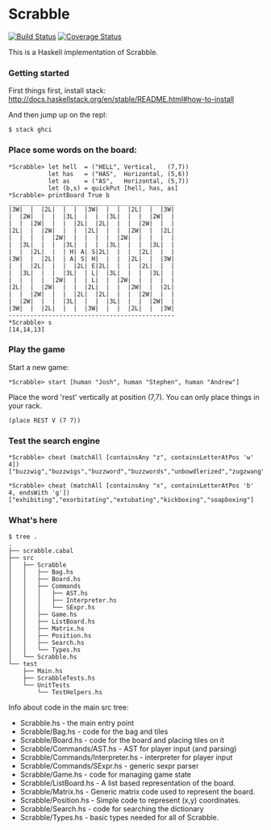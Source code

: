 # Scrabble

[![Build Status](https://travis-ci.org/joshcough/Scrabble.png?branch=master)](https://travis-ci.org/joshcough/Scrabble)
[![Coverage Status](https://coveralls.io/repos/github/joshcough/Scrabble/badge.svg?branch=master)](https://coveralls.io/github/joshcough/Scrabble?branch=master)

This is a Haskell implementation of Scrabble.

### Getting started

First things first, install stack: http://docs.haskellstack.org/en/stable/README.html#how-to-install

And then jump up on the repl:

    $ stack ghci

### Place some words on the board:

    *Scrabble> let hell  = ("HELL", Vertical,   (7,7))
               let has   = ("HAS",  Horizontal, (5,6))
               let as    = ("AS",   Horizontal, (5,7))
               let (b,s) = quickPut [hell, has, as]
    *Scrabble> printBoard True b
    ______________________________________________
    |3W|  |  |2L|  |  |  |3W|  |  |  |2L|  |  |3W|
    |  |2W|  |  |  |3L|  |  |  |3L|  |  |  |2W|  |
    |  |  |2W|  |  |  |2L|  |2L|  |  |  |2W|  |  |
    |2L|  |  |2W|  |  |  |2L|  |  |  |2W|  |  |2L|
    |  |  |  |  |2W|  |  |  |  |  |2W|  |  |  |  |
    |  |3L|  |  |  |3L|  |  |  |3L|  |  |  |3L|  |
    |  |  |2L|  |  | H| A| S|2L|  |  |  |2L|  |  |
    |3W|  |  |2L|  | A| S| H|  |  |  |2L|  |  |3W|
    |  |  |2L|  |  |  |2L| E|2L|  |  |  |2L|  |  |
    |  |3L|  |  |  |3L|  | L|  |3L|  |  |  |3L|  |
    |  |  |  |  |2W|  |  | L|  |  |2W|  |  |  |  |
    |2L|  |  |2W|  |  |  |2L|  |  |  |2W|  |  |2L|
    |  |  |2W|  |  |  |2L|  |2L|  |  |  |2W|  |  |
    |  |2W|  |  |  |3L|  |  |  |3L|  |  |  |2W|  |
    |3W|  |  |2L|  |  |  |3W|  |  |  |2L|  |  |3W|
    ----------------------------------------------
    *Scrabble> s
    [14,14,13]

### Play the game

Start a new game:

    *Scrabble> start [human "Josh", human "Stephen", human "Andrew"]

Place the word 'rest' vertically at position (7,7). You can only place things in your rack.

    (place REST V (7 7))

### Test the search engine

    *Scrabble> cheat (matchAll [containsAny "z", containsLetterAtPos 'w' 4])
    ["buzzwig","buzzwigs","buzzword","buzzwords","unbowdlerized","zugzwang","zugzwanged","zugzwanging","zugzwangs"]

    *Scrabble> cheat (matchAll [containsAny "x", containsLetterAtPos 'b' 4, endsWith 'g'])
    ["exhibiting","exorbitating","extubating","kickboxing","soapboxing"]

### What's here

```
$ tree .
.
├── scrabble.cabal
├── src
│   ├── Scrabble
│   │   ├── Bag.hs
│   │   ├── Board.hs
│   │   ├── Commands
│   │   │   ├── AST.hs
│   │   │   ├── Interpreter.hs
│   │   │   └── SExpr.hs
│   │   ├── Game.hs
│   │   ├── ListBoard.hs
│   │   ├── Matrix.hs
│   │   ├── Position.hs
│   │   ├── Search.hs
│   │   └── Types.hs
│   └── Scrabble.hs
└── test
    ├── Main.hs
    ├── ScrabbleTests.hs
    └── UnitTests
        └── TestHelpers.hs
```

Info about code in the main src tree:

* Scrabble.hs           - the main entry point
* Scrabble/Bag.hs       - code for the bag and tiles
* Scrabble/Board.hs     - code for the board and placing tiles on it
* Scrabble/Commands/AST.hs         - AST for player input (and parsing)
* Scrabble/Commands/Interpreter.hs - interpreter for player input
* Scrabble/Commands/SExpr.hs       - generic sexpr parser
* Scrabble/Game.hs      - code for managing game state
* Scrabble/ListBoard.hs - A list based representation of the board.
* Scrabble/Matrix.hs    - Generic matrix code used to represent the board.
* Scrabble/Position.hs  - Simple code to represent (x,y) coordinates.
* Scrabble/Search.hs    - code for searching the dictionary
* Scrabble/Types.hs     - basic types needed for all of Scrabble.

